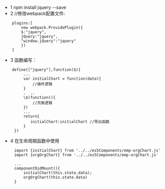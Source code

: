 <!--
 * @Descripttion: 
 * @version: 
 * @Author: 唐帆
 * @Date: 2020-04-06 09:36:00
 * @LastEditors: 唐帆
 * @LastEditTime: 2020-04-06 10:00:03
 -->
- 1 npm install jquery --save
- 2 //修改webpack配置文件:
```
    plugins:[
        new webpack.ProvidePlugin({
        $:"jquery",
        jQuery:"jquery",
        "window.jQuery":"jquery"
        })
    ]
```
- 3 函数编写：
```
    define(["jquery"],function($){
         ...
         var initialChart = function(data){
             //插件逻辑
         }
         .  ..
         \$(function(){
             //页面逻辑
         })
         ...
         return{
            initialChart:initialChart //导出函数
         } 
     })
```
- 4 在生命周期函数中使用
```
     import {initialChart} from '../../es5Components/emp-orgChart.js' 
     import {orgOrgChart} from '../../es5Components/emp-orgChart.js' 
     
     ...
     componentDidMount(){
         initialChart(this.state.data);
         orgOrgChart(this.state.data)
     }
```